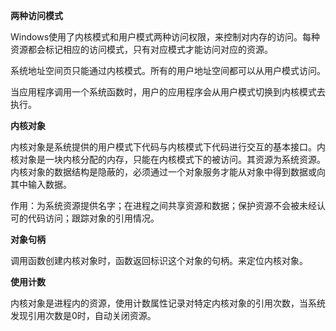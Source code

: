 **两种访问模式**

Windows使用了内核模式和用户模式两种访问权限，来控制对内存的访问。每种资源都会标记相应的访问模式，只有对应模式才能访问对应的资源。

系统地址空间页只能通过内核模式。所有的用户地址空间都可以从用户模式访问。

当应用程序调用一个系统函数时，用户的应用程序会从用户模式切换到内核模式去执行。

**内核对象**

内核对象是系统提供的用户模式下代码与内核模式下代码进行交互的基本接口。内核对象是一块内核分配的内存，只能在内核模式下的被访问。其资源为系统资源。内核对象的数据结构是隐蔽的，必须通过一个对象服务才能从对象中得到数据或向其中输入数据。

作用：为系统资源提供名字；在进程之间共享资源和数据；保护资源不会被未经认可的代码访问；跟踪对象的引用情况。

**对象句柄**

调用函数创建内核对象时，函数返回标识这个对象的句柄。来定位内核对象。

**使用计数**

内核对象是进程内的资源，使用计数属性记录对特定内核对象的引用次数，当系统发现引用次数是0时，自动关闭资源。
